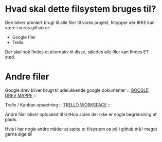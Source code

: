 
# Hvad skal dette filsystem bruges til?
Den bliver primært brugt til alle filer til vores projekt, filtypper der IKKE kan være i vores github er:
- Google filer
- Trello

Der skal nok findes et alternativ til disse, således alle filer kan findes ET sted.

# Andre filer

Google drev bliver brugt til udelukkende google dokumenter :: [GOOGLE DREV MAPPE](https://drive.google.com/drive/folders/1oUl3gMzx8g5aRh2pTacPJsKuCpsToWTh?usp=sharing) ::

Trello / Kanban opsætning :: [TRELLO WORKSPACE](https://trello.com/w/p1projekt16) ::

Andre filer bliver oploaded til GitHub siden der ikke er nogle begrensning af plads.




Hvis i har nogle andre måder at sætte et filsystem op på i github må i meget gerne sige til!
